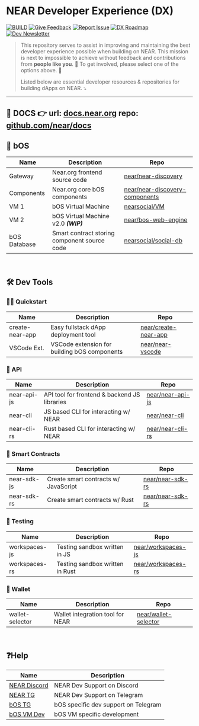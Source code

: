 # NEAR Developer Experience (DX)

[![BUILD](https://img.shields.io/badge/BUILD-03BE09)](https://near.org/onboarding)
[![Give Feedback](https://img.shields.io/badge/Give_Feedback-F9F502)](https://github.com/near/DX/issues/new/choose)
[![Report Issue](https://img.shields.io/badge/Report_Issue-BE0303)](https://github.com/near/DX/issues/new?assignees=&labels=&projects=&template=%F0%9F%90%9E-bug-report.md&title=[BUG])
[![DX Roadmap](https://img.shields.io/badge/DX_Roadmap-purple)](https://github.com/orgs/near/projects/75/views/1?pane=info)
[![Dev Newsletter](https://img.shields.io/badge/Developer_Newsletter-0087E5)]()

> This repository serves to assist in improving and maintaining the best developer experience possible when building on NEAR. This mission is next to impossible to achieve without feedback and contributions from **people like you**. 🫵 To get involved, please select one of the options above. 🙏
>
> Listed below are essential developer resources & repositories for building dApps on NEAR. ⤵️
___
## 📂 DOCS 👉 url: [docs.near.org](https://docs.near.org) repo: [github.com/near/docs](https://github.com/near/docs)

## 🚀 bOS  

| Name      | Description | Repo |
| ----------- | ----------- | --- |
| Gateway     | Near.org frontend source code  |[near/near-discovery](https://github.com/near/near-discovery)|
| Components | Near.org core bOS components | [near/near-discovery-components](https://github.com/near/near-discovery-components)
| VM 1   | bOS Virtual Machine  | [nearsocial/VM](https://github.com/NearSocial/VM) |
| VM 2 | bOS Virtual Machine v2.0 ***(WIP)*** | [near/bos-web-engine](https://github.com/near/bos-web-engine) |
| bOS Database | Smart contract storing component source code | [nearsocial/social-db](https://github.com/NearSocial/social-db)

<br/>

## 🛠️ Dev Tools  

### 🧑‍💻 Quickstart
| Name      | Description | Repo |
| ----------- | ----------- | --- |
| create-near-app | Easy fullstack dApp deployment tool |[near/create-near-app](https://github.com/near/create-near-app)|
| VSCode Ext. | VSCode extension for building bOS components | [near/near-vscode](https://github.com/near/near-vscode) |

### 🔌 API 
| Name      | Description | Repo |
| ----------- | ----------- | --- |
| near-api-js | API tool for frontend & backend JS libraries |[near/near-api-js](https://github.com/near)|
| near-cli | JS based CLI for interacting w/ NEAR | [near/near-cli](https://github.com/near/near-cli)|
| near-cli-rs| Rust based CLI for interacting w/ NEAR | [near/near-cli-rs](https://github.com/near/near-cli-rs)

### 📝 Smart Contracts
| Name      | Description | Repo |
| ----------- | ----------- | --- |
| near-sdk-js|Create smart contracts w/ JavaScript | [near/near-sdk-rs](https://github.com/near/near-sdk-rs)|
| near-sdk-rs|Create smart contracts w/ Rust | [near/near-sdk-rs](https://github.com/near/near-sdk-rs)|

### 🧪 Testing
| Name      | Description | Repo |
| ----------- | ----------- | --- |
| workspaces-js| Testing sandbox written in JS  |[near/workspaces-js](https://github.com/near/workspaces-js)|
| workspaces-rs| Testing sandbox written in Rust |[near/workspaces-rs](https://github.com/near/workspaces-rs)|

### 🔑 Wallet
| Name      | Description | Repo |
| ----------- | ----------- | --- |
| wallet-selector |Wallet integration tool for NEAR|[near/wallet-selector](https://github.com/near/wallet-selector)|

</br>

## ❓Help
| Name      | Description |
| ----------- | ----------- |
| [NEAR Discord](http://near.chat) | NEAR Dev Support on Discord |
| [NEAR TG](https://t.me/neardev)| NEAR Dev Support on Telegram |
| [bOS TG](https://t.me/NEARisBOS) | bOS specific dev support on Telegram |
| [bOS VM Dev](https://t.me/NearSocialDev)| bOS VM specific development |

